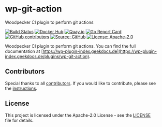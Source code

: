 # wp-git-action

Woodpecker CI plugin to perform git actions

[![Build Status](https://ci.thegeeklab.de/api/badges/thegeeklab/wp-git-action/status.svg)](https://ci.thegeeklab.de/repos/thegeeklab/wp-git-action)
[![Docker Hub](https://img.shields.io/badge/dockerhub-latest-blue.svg?logo=docker&logoColor=white)](https://hub.docker.com/r/thegeeklab/wp-git-action)
[![Quay.io](https://img.shields.io/badge/quay-latest-blue.svg?logo=docker&logoColor=white)](https://quay.io/repository/thegeeklab/wp-git-action)
[![Go Report Card](https://goreportcard.com/badge/github.com/thegeeklab/wp-git-action)](https://goreportcard.com/report/github.com/thegeeklab/wp-git-action)
[![GitHub contributors](https://img.shields.io/github/contributors/thegeeklab/wp-git-action)](https://github.com/thegeeklab/wp-git-action/graphs/contributors)
[![Source: GitHub](https://img.shields.io/badge/source-github-blue.svg?logo=github&logoColor=white)](https://github.com/thegeeklab/wp-git-action)
[![License: Apache-2.0](https://img.shields.io/github/license/thegeeklab/wp-git-action)](https://github.com/thegeeklab/wp-git-action/blob/main/LICENSE)

Woodpecker CI plugin to perform git actions. You can find the full documentation at [https://wp-plugin-index.geekdocs.de](https://wp-plugin-index.geekdocs.de/plugins/wp-git-action).

## Contributors

Special thanks to all [contributors](https://github.com/thegeeklab/wp-git-action/graphs/contributors). If you would like to contribute, please see the [instructions](https://github.com/thegeeklab/wp-git-action/blob/main/CONTRIBUTING.md).

## License

This project is licensed under the Apache-2.0 License - see the [LICENSE](https://github.com/thegeeklab/wp-git-action/blob/main/LICENSE) file for details.
